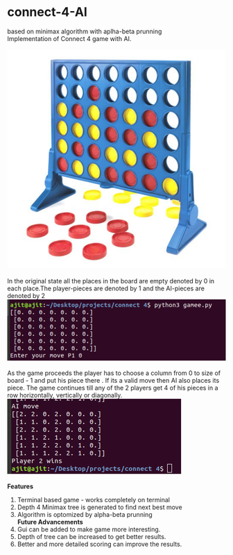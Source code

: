 # connect-4-AI
based on minimax algorithm with aplha-beta prunning
<br/>
Implementation of Connect 4 game with AI.<br /><br />
![alt text](https://github.com/imajit/connect-4-AI/blob/master/connect4.jpeg)<br /><br />
In the original state all the places in the board are empty denoted by 0 in each place.The player-pieces are denoted by 1 and the AI-pieces are denoted by 2
![alt text](https://github.com/imajit/connect-4-AI/blob/master/original_state.png)<br /><br />
As the game proceeds the player has to choose a column from 0 to size of board - 1 and put his piece there . If its a valid move then AI also places its piece. The game continues till any of the 2 players get 4 of his pieces in a row horizontally, vertically or diagonally.
![alt text](https://github.com/imajit/connect-4-AI/blob/master/win_state.png)<br/><br/>
<b>Features </b><br/>
1. Terminal based game - works completely on terminal <br/>
2. Depth 4 Minimax tree is generated to find next best move<br/>
3. Algorithm is optomized by alpha-beta prunning <br/>
<b>Future Advancements</b><br/>
1. Gui can be added to make game more interesting.<br/>
2. Depth of tree can be increased to get better results.<br/>
3. Better and more detailed scoring can improve the results.<br/>
